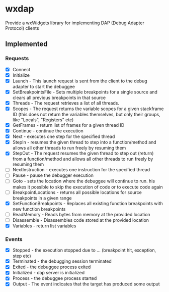 # wxdap
Provide a wxWidgets library for implementing DAP (Debug Adapter Protocol) clients

## Implemented

### Requests

- [x] Connect
- [x] Initialize
- [x] Launch - This launch request is sent from the client to the debug adapter to start the debuggee
- [x] SetBreakpointsFile - Sets multiple breakpoints for a single source and clears all previous breakpoints in that source
- [x] Threads - The request retrieves a list of all threads.
- [x] Scopes - The request returns the variable scopes for a given stackframe ID (this does not return the variables themselves, but only their groups, like "Locals", "Registers" etc)
- [x] GetFrames - return list of frames for a given thread ID
- [x] Continue - continue the execution
- [x] Next - executes one step for the specified thread
- [X] StepIn - resumes the given thread to step into a function/method and allows all other threads to run freely by resuming them
- [X] StepOut - The request resumes the given thread to step out (return) from a function/method and allows all other threads to run freely by resuming them
- [ ] NextInstruction - executes one instruction for the specified thread
- [ ] Pause - pause the debugger execution
- [ ] Goto - sets the location where the debuggee will continue to run. his makes it possible to skip the execution of code or to execute code again
- [ ] BreakpointLocations - returns all possible locations for source breakpoints in a given range
- [X] SetFunctionBreakpoints - Replaces all existing function breakpoints with new function breakpoints
- [ ] ReadMemory - Reads bytes from memory at the provided location
- [ ] Disassemble - Disassembles code stored at the provided location
- [X] Variables - return list variables

### Events

- [x] Stopped - the execution stopped due to ... (breakpoint hit, exception, step etc)
- [x] Terminated - the debugging session terminated
- [x] Exited - the debuggee process exited
- [x] Initialized - dap server is initialized
- [x] Process - the debuggee process started
- [x] Output - The event indicates that the target has produced some output
